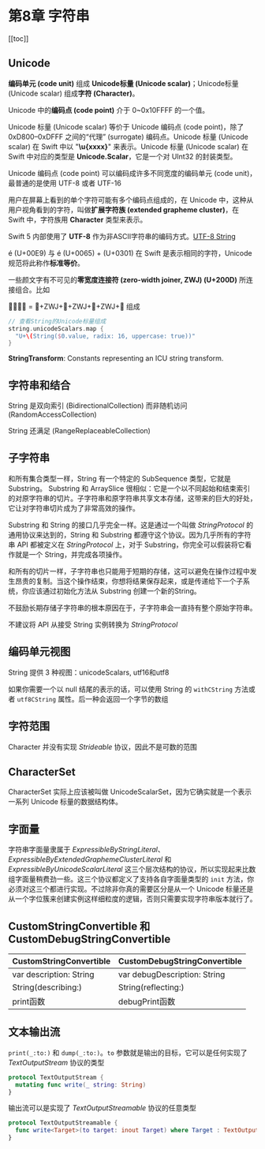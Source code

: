 # 第8章 字符串
[[toc]]
## Unicode

**编码单元 (code unit)** 组成 **Unicode标量 (Unicode scalar)**；Unicode标量 (Unicode scalar) 组成**字符 (Character)**。

Unicode 中的**编码点 (code point)** 介于 0~0x10FFFF 的一个值。

Unicode 标量 (Unicode scalar) 等价于 Unicode 编码点 (code point)，除了 0xD800–0xDFFF 之间的“代理” (surrogate) 编码点。Unicode 标量 (Unicode scalar) 在 Swift 中以 "**\u{xxxx}**" 来表示。Unicode 标量 (Unicode scalar) 在 Swift 中对应的类型是 **Unicode.Scalar**，它是一个对 UInt32 的封装类型。

Unicode 编码点 (code point) 可以编码成许多不同宽度的编码单元 (code unit)，最普通的是使用 UTF-8 或者 UTF-16

用户在屏幕上看到的单个字符可能有多个编码点组成的，在 Unicode 中，这种从用户视角看到的字符，叫做**扩展字符族 (extended grapheme cluster)**，在 Swift 中，字符族用 **Character** 类型来表示。

Swift 5 内部使用了 **UTF-8** 作为非ASCII字符串的编码方式。[UTF-8 String]([https://swift.org/blog/utf8-string/](https://swift.org/blog/utf8-string/))

é (U+00E9) 与 é (U+0065) + (U+0301) 在 Swift 是表示相同的字符，Unicode 规范将此称作**标准等价**。

一些颜文字有不可见的**零宽度连接符 (zero-width joiner, ZWJ) (U+200D)** 所连接组合。比如

👨‍👩‍👧‍👦 = 👨+ZWJ+👩+ZWJ+👧+ZWJ+👦 组成

```swift
// 查看String的Unicode标量组成
string.unicodeScalars.map {
  "U+\(String($0.value, radix: 16, uppercase: true))"
}
```

**StringTransform**: Constants representing an ICU string transform.

## 字符串和结合

String 是双向索引 (BidirectionalCollection) 而非随机访问 (RandomAccessCollection)

String 还满足 (RangeReplaceableCollection)

## 子字符串

和所有集合类型一样，String 有一个特定的 SubSequence 类型，它就是 Substring。 Substring 和 ArraySlice 很相似：它是一个以不同起始和结束索引的对原字符串的切片。子字符串和原字符串共享文本存储，这带来的巨大的好处，它让对字符串切片成为了非常高效的操作。

Substring 和 String 的接口几乎完全一样。这是通过一个叫做 *StringProtocol* 的通用协议来达到的，String 和 Substring 都遵守这个协议。因为几乎所有的字符串 API 都被定义在 *StringProtocol* 上，对于 Substring，你完全可以假装将它看作就是一个 String，并完成各项操作。

和所有的切片一样，子字符串也只能用于短期的存储，这可以避免在操作过程中发生昂贵的复制。当这个操作结束，你想将结果保存起来，或是传递给下一个子系统，你应该通过初始化方法从 Substring 创建一个新的String。

不鼓励⻓期存储子字符串的根本原因在于，子字符串会一直持有整个原始字符串。

不建议将 API 从接受 String 实例转换为 *StringProtocol*

## 编码单元视图

String 提供 3 种视图：unicodeScalars, utf16和utf8

如果你需要一个以 null 结尾的表示的话，可以使用 String 的 `withCString` 方法或者 `utf8CString` 属性。后一种会返回一个字节的数组

## 字符范围

Character 并没有实现 *Strideable* 协议，因此不是可数的范围

## CharacterSet

CharacterSet 实际上应该被叫做 UnicodeScalarSet，因为它确实就是一个表示一系列 Unicode 标量的数据结构体。

## 字面量

字符串字面量隶属于 *ExpressibleByStringLiteral*、 *ExpressibleByExtendedGraphemeClusterLiteral* 和 *ExpressibleByUnicodeScalarLiteral* 这三个层次结构的协议，所以实现起来比数组字面量稍费劲一些。这三个协议都定义了支持各自字面量类型的 `init` 方法，你必须对这三个都进行实现。不过除非你真的需要区分是从一个 Unicode 标量还是从一个字位簇来创建实例这样细粒度的逻辑，否则只需要实现字符串版本就行了。

## CustomStringConvertible 和 CustomDebugStringConvertible

| CustomStringConvertible | CustomDebugStringConvertible |
| ----------------------- | ---------------------------- |
| var description: String | var debugDescription: String |
| String(describing:)     | String(reflecting:)          |
| print函数                 | debugPrint函数                 |

## 文本输出流

`print(_:to:)` 和 `dump(_:to:)`。`to` 参数就是输出的目标，它可以是任何实现了 *TextOutputStream* 协议的类型

```swift
protocol TextOutputStream {
  mutating func write(_ string: String)
}
```

输出流可以是实现了 *TextOutputStreamable* 协议的任意类型

```swift
protocol TextOutputStreamable {
  func write<Target>(to target: inout Target) where Target : TextOutputStream
}
```
